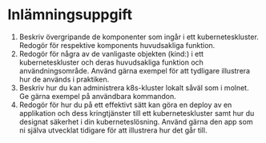 # Inlämningsuppgift

1. Beskriv övergripande de komponenter som ingår i ett kuberneteskluster. Redogör för respektive komponents huvudsakliga funktion.
2. Redogör för några av de vanligaste objekten (kind:) i ett kuberneteskluster och deras huvudsakliga funktion och användningsområde. Använd gärna exempel för att tydligare illustrera hur de används i praktiken.
3. Beskriv hur du kan administrera k8s-kluster lokalt såväl som i molnet. Ge gärna exempel på användbara kommandon.
4. Redogör för hur du på ett effektivt sätt kan göra en deploy av en applikation och dess kringtjänster till ett kuberneteskluster samt hur du designat säkerhet i din kuberneteslösning. Använd gärna den app som ni själva utvecklat tidigare för att illustrera hur det går till.